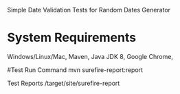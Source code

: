 
Simple Date Validation Tests for Random Dates Generator
# System Requirements 

Windows/Linux/Mac, Maven, Java JDK 8, Google Chrome,

#Test Run Command
mvn surefire-report:report

Test Reports 
/target/site/surefire-report
